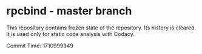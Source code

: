 # rpcbind - master branch

This repository contains frozen state of the repository.
Its history is cleared. It is used only for static code
analysis with Codacy.

Commit Time: 1710999349